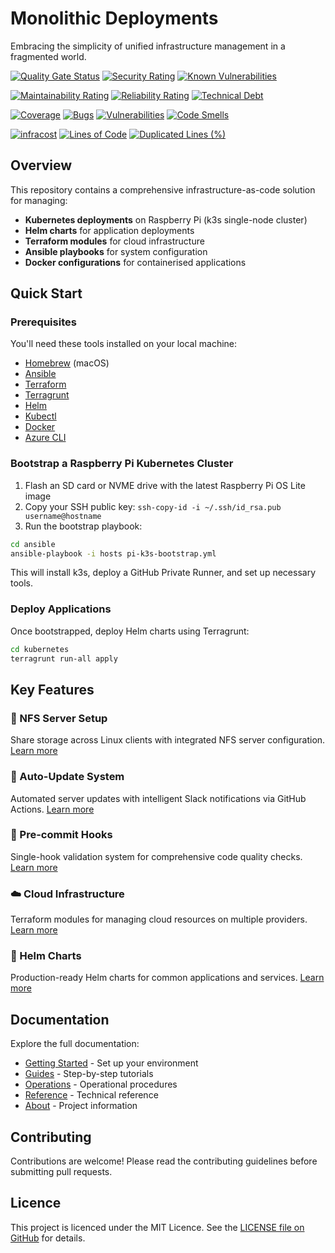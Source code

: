 # Monolithic Deployments

Embracing the simplicity of unified infrastructure management in a fragmented world.

<!-- Quality & Security Overview -->
[![Quality Gate Status](https://sonarcloud.io/api/project_badges/measure?project=CalebSargeant_infra&metric=alert_status)](https://sonarcloud.io/summary/new_code?id=CalebSargeant_infra)
[![Security Rating](https://sonarcloud.io/api/project_badges/measure?project=CalebSargeant_infra&metric=security_rating)](https://sonarcloud.io/summary/new_code?id=CalebSargeant_infra)
[![Known Vulnerabilities](https://snyk.io/test/github/CalebSargeant/infra/badge.svg)](https://snyk.io/test/github/CalebSargeant/infra)

<!-- Code Quality & Maintainability -->
[![Maintainability Rating](https://sonarcloud.io/api/project_badges/measure?project=CalebSargeant_infra&metric=sqale_rating)](https://sonarcloud.io/summary/new_code?id=CalebSargeant_infra)
[![Reliability Rating](https://sonarcloud.io/api/project_badges/measure?project=CalebSargeant_infra&metric=reliability_rating)](https://sonarcloud.io/summary/new_code?id=CalebSargeant_infra)
[![Technical Debt](https://sonarcloud.io/api/project_badges/measure?project=CalebSargeant_infra&metric=sqale_index)](https://sonarcloud.io/summary/new_code?id=CalebSargeant_infra)

<!-- Code Metrics -->
[![Coverage](https://sonarcloud.io/api/project_badges/measure?project=CalebSargeant_infra&metric=coverage)](https://sonarcloud.io/summary/new_code?id=CalebSargeant_infra)
[![Bugs](https://sonarcloud.io/api/project_badges/measure?project=CalebSargeant_infra&metric=bugs)](https://sonarcloud.io/summary/new_code?id=CalebSargeant_infra)
[![Vulnerabilities](https://sonarcloud.io/api/project_badges/measure?project=CalebSargeant_infra&metric=vulnerabilities)](https://sonarcloud.io/summary/new_code?id=CalebSargeant_infra)
[![Code Smells](https://sonarcloud.io/api/project_badges/measure?project=CalebSargeant_infra&metric=code_smells)](https://sonarcloud.io/summary/new_code?id=CalebSargeant_infra)

<!-- Project Stats -->
[![infracost](https://img.shields.io/endpoint?url=https://dashboard.api.infracost.io/shields/json/a160e93c-2b08-4d69-b714-28ff13449df0/repos/f87bb12c-cefc-4a81-8b99-fa8af676abc9/branch/2ee22093-5387-4cd3-b45c-afeef5628480)](https://dashboard.infracost.io/org/sargeant/repos/f87bb12c-cefc-4a81-8b99-fa8af676abc9?tab=branches)
[![Lines of Code](https://sonarcloud.io/api/project_badges/measure?project=CalebSargeant_infra&metric=ncloc)](https://sonarcloud.io/summary/new_code?id=CalebSargeant_infra)
[![Duplicated Lines (%)](https://sonarcloud.io/api/project_badges/measure?project=CalebSargeant_infra&metric=duplicated_lines_density)](https://sonarcloud.io/summary/new_code?id=CalebSargeant_infra)

## Overview

This repository contains a comprehensive infrastructure-as-code solution for managing:

- **Kubernetes deployments** on Raspberry Pi (k3s single-node cluster)
- **Helm charts** for application deployments
- **Terraform modules** for cloud infrastructure
- **Ansible playbooks** for system configuration
- **Docker configurations** for containerised applications

## Quick Start

### Prerequisites

You'll need these tools installed on your local machine:

- [Homebrew](https://brew.sh/) (macOS)
- [Ansible](https://docs.ansible.com/ansible/latest/installation_guide/intro_installation.html#installing-ansible-on-macos)
- [Terraform](https://learn.hashicorp.com/tutorials/terraform/install-cli)
- [Terragrunt](https://terragrunt.gruntwork.io/docs/getting-started/install/)
- [Helm](https://helm.sh/docs/intro/install/)
- [Kubectl](https://kubernetes.io/docs/tasks/tools/install-kubectl-macos/)
- [Docker](https://docs.docker.com/docker-for-mac/install/)
- [Azure CLI](https://docs.microsoft.com/en-us/cli/azure/install-azure-cli-macos)

### Bootstrap a Raspberry Pi Kubernetes Cluster

1. Flash an SD card or NVME drive with the latest Raspberry Pi OS Lite image
2. Copy your SSH public key: `ssh-copy-id -i ~/.ssh/id_rsa.pub username@hostname`
3. Run the bootstrap playbook:

```bash
cd ansible
ansible-playbook -i hosts pi-k3s-bootstrap.yml
```

This will install k3s, deploy a GitHub Private Runner, and set up necessary tools.

### Deploy Applications

Once bootstrapped, deploy Helm charts using Terragrunt:

```bash
cd kubernetes
terragrunt run-all apply
```

## Key Features

### 📁 NFS Server Setup
Share storage across Linux clients with integrated NFS server configuration. [Learn more](operations/nfs-setup.md)

### 🔄 Auto-Update System
Automated server updates with intelligent Slack notifications via GitHub Actions. [Learn more](operations/auto-update.md)

### 🎯 Pre-commit Hooks
Single-hook validation system for comprehensive code quality checks. [Learn more](guides/single-hook-implementation.md)

### ☁️ Cloud Infrastructure
Terraform modules for managing cloud resources on multiple providers. [Learn more](reference/terraform-modules.md)

### 🚀 Helm Charts
Production-ready Helm charts for common applications and services. [Learn more](reference/helm-charts.md)

## Documentation

Explore the full documentation:

- [Getting Started](getting-started/prerequisites.md) - Set up your environment
- [Guides](guides/deploying-applications.md) - Step-by-step tutorials
- [Operations](operations/nfs-setup.md) - Operational procedures
- [Reference](reference/helm-charts.md) - Technical reference
- [About](about/changelog.md) - Project information

## Contributing

Contributions are welcome! Please read the contributing guidelines before submitting pull requests.

## Licence

This project is licenced under the MIT Licence. See the [LICENSE file on GitHub](https://github.com/CalebSargeant/infra/blob/main/LICENSE) for details.
